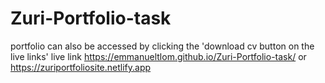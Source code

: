 # Zuri-Portfolio-task
portfolio can also be accessed by clicking the 'download cv button on the live links'
live link 
https://emmanueltlom.github.io/Zuri-Portfolio-task/
or 
https://zuriportfoliosite.netlify.app
